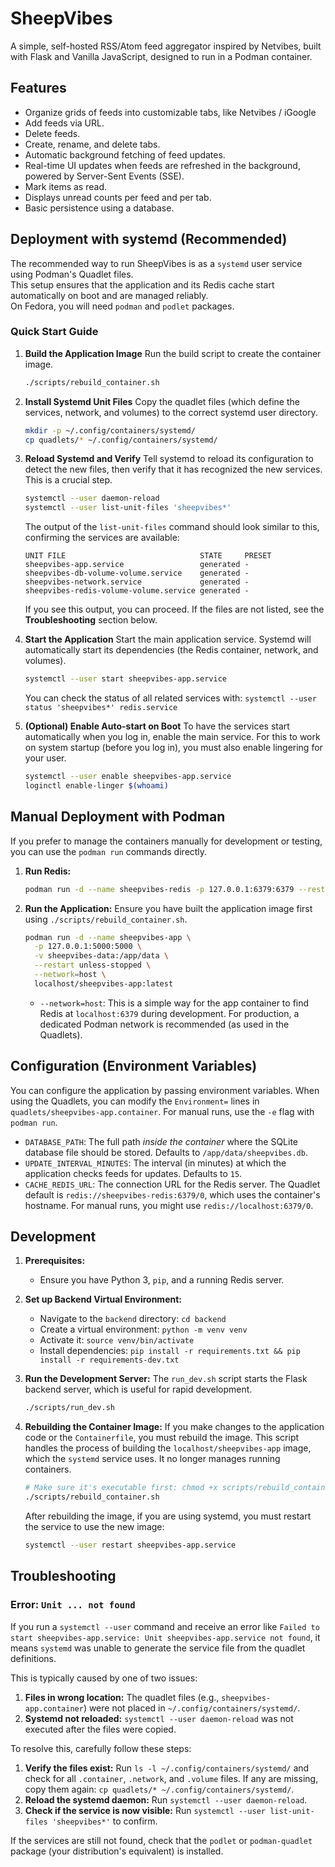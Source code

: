 # SheepVibes

A simple, self-hosted RSS/Atom feed aggregator inspired by Netvibes, built with Flask and Vanilla JavaScript, designed to run in a Podman container.

## Features

*   Organize grids of feeds into customizable tabs, like Netvibes / iGoogle
*   Add feeds via URL.
*   Delete feeds.
*   Create, rename, and delete tabs.
*   Automatic background fetching of feed updates.
*   Real-time UI updates when feeds are refreshed in the background, powered by Server-Sent Events (SSE).
*   Mark items as read.
*   Displays unread counts per feed and per tab.
*   Basic persistence using a database.

## Deployment with systemd (Recommended)

The recommended way to run SheepVibes is as a `systemd` user service using Podman's Quadlet files.  
This setup ensures that the application and its Redis cache start automatically on boot and are managed reliably.  
On Fedora, you will need `podman` and `podlet` packages.

### Quick Start Guide

1.  **Build the Application Image**
    Run the build script to create the container image.
    ```bash
    ./scripts/rebuild_container.sh
    ```

2.  **Install Systemd Unit Files**
    Copy the quadlet files (which define the services, network, and volumes) to the correct systemd user directory.
    ```bash
    mkdir -p ~/.config/containers/systemd/
    cp quadlets/* ~/.config/containers/systemd/
    ```

3.  **Reload Systemd and Verify**
    Tell systemd to reload its configuration to detect the new files, then verify that it has recognized the new services. This is a crucial step.
    ```bash
    systemctl --user daemon-reload
    systemctl --user list-unit-files 'sheepvibes*'
    ```
    The output of the `list-unit-files` command should look similar to this, confirming the services are available:
    ```
    UNIT FILE                              STATE     PRESET
    sheepvibes-app.service                 generated -
    sheepvibes-db-volume-volume.service    generated -
    sheepvibes-network.service             generated -
    sheepvibes-redis-volume-volume.service generated -
    ```
    If you see this output, you can proceed. If the files are not listed, see the **Troubleshooting** section below.

4.  **Start the Application**
    Start the main application service. Systemd will automatically start its dependencies (the Redis container, network, and volumes).
    ```bash
    systemctl --user start sheepvibes-app.service
    ```
    You can check the status of all related services with: `systemctl --user status 'sheepvibes*' redis.service`

5.  **(Optional) Enable Auto-start on Boot**
    To have the services start automatically when you log in, enable the main service. For this to work on system startup (before you log in), you must also enable lingering for your user.
    ```bash
    systemctl --user enable sheepvibes-app.service
    loginctl enable-linger $(whoami)
    ```

## Manual Deployment with Podman

If you prefer to manage the containers manually for development or testing, you can use the `podman run` commands directly.

1.  **Run Redis:**
    ```bash
    podman run -d --name sheepvibes-redis -p 127.0.0.1:6379:6379 --restart unless-stopped redis:alpine
    ```

2.  **Run the Application:**
    Ensure you have built the application image first using `./scripts/rebuild_container.sh`.
    ```bash
    podman run -d --name sheepvibes-app \
      -p 127.0.0.1:5000:5000 \
      -v sheepvibes-data:/app/data \
      --restart unless-stopped \
      --network=host \
      localhost/sheepvibes-app:latest
    ```
    *   `--network=host`: This is a simple way for the app container to find Redis at `localhost:6379` during development. For production, a dedicated Podman network is recommended (as used in the Quadlets).

## Configuration (Environment Variables)

You can configure the application by passing environment variables. When using the Quadlets, you can modify the `Environment=` lines in `quadlets/sheepvibes-app.container`. For manual runs, use the `-e` flag with `podman run`.

*   `DATABASE_PATH`: The full path *inside the container* where the SQLite database file should be stored. Defaults to `/app/data/sheepvibes.db`.
*   `UPDATE_INTERVAL_MINUTES`: The interval (in minutes) at which the application checks feeds for updates. Defaults to `15`.
*   `CACHE_REDIS_URL`: The connection URL for the Redis server. The Quadlet default is `redis://sheepvibes-redis:6379/0`, which uses the container's hostname. For manual runs, you might use `redis://localhost:6379/0`.

## Development

1.  **Prerequisites:**
    *   Ensure you have Python 3, `pip`, and a running Redis server.

2.  **Set up Backend Virtual Environment:**
    *   Navigate to the `backend` directory: `cd backend`
    *   Create a virtual environment: `python -m venv venv`
    *   Activate it: `source venv/bin/activate`
    *   Install dependencies: `pip install -r requirements.txt && pip install -r requirements-dev.txt`

3.  **Run the Development Server:**
    The `run_dev.sh` script starts the Flask backend server, which is useful for rapid development.
    ```bash
    ./scripts/run_dev.sh
    ```

4.  **Rebuilding the Container Image:**
    If you make changes to the application code or the `Containerfile`, you must rebuild the image. This script handles the process of building the `localhost/sheepvibes-app` image, which the `systemd` service uses. It no longer manages running containers.
    ```bash
    # Make sure it's executable first: chmod +x scripts/rebuild_container.sh
    ./scripts/rebuild_container.sh
    ```
    After rebuilding the image, if you are using systemd, you must restart the service to use the new image:
    ```bash
    systemctl --user restart sheepvibes-app.service
    ```

## Troubleshooting

### Error: `Unit ... not found`

If you run a `systemctl --user` command and receive an error like `Failed to start sheepvibes-app.service: Unit sheepvibes-app.service not found`, it means `systemd` was unable to generate the service file from the quadlet definitions.

This is typically caused by one of two issues:
1.  **Files in wrong location:** The quadlet files (e.g., `sheepvibes-app.container`) were not placed in `~/.config/containers/systemd/`.
2.  **Systemd not reloaded:** `systemctl --user daemon-reload` was not executed after the files were copied.

To resolve this, carefully follow these steps:
1.  **Verify the files exist:** Run `ls -l ~/.config/containers/systemd/` and check for all `.container`, `.network`, and `.volume` files. If any are missing, copy them again: `cp quadlets/* ~/.config/containers/systemd/`.
2.  **Reload the systemd daemon:** Run `systemctl --user daemon-reload`.
3.  **Check if the service is now visible:** Run `systemctl --user list-unit-files 'sheepvibes*'` to confirm.

If the services are still not found, check that the `podlet` or `podman-quadlet` package (your distribution's equivalent) is installed.
